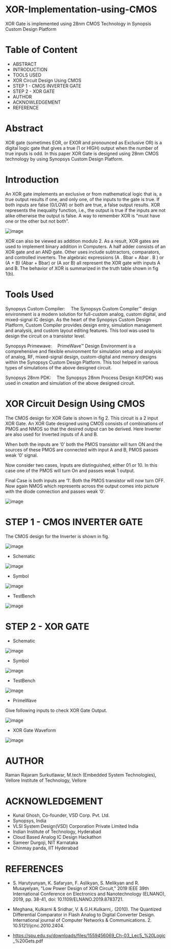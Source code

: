 # XOR-Implementation-using-CMOS
XOR Gate is implemented using 28nm CMOS Technology in Synopsis Custom Design Platform

# Table of Content

- ABSTRACT
- INTRODUCTION
- TOOLS USED
- XOR Circuit Design Using CMOS
- STEP 1 - CMOS INVERTER GATE
- STEP 2 - XOR GATE
- AUTHOR
- ACKNOWLEDGEMENT
- REFERENCE

# Abstract

XOR gate (sometimes EOR, or EXOR and pronounced as Exclusive OR) is a digital logic gate that gives a true (1 or HIGH) output when the number of true inputs is odd. In this paper XOR Gate is designed using 28nm CMOS technology by using Synopsys Custom Design Platform.

# Introduction

An XOR gate implements an exclusive or from mathematical logic that is, a true output results if one, and only one, of the inputs to the gate is true. If both inputs are false (0/LOW) or both are true, a false output results. XOR represents the inequality function, i.e., the output is true if the inputs are not alike otherwise the output is false. A way to remember XOR is "must have one or the other but not both".

![image](https://user-images.githubusercontent.com/100705148/156196319-1cbcd5ac-801d-4138-88f6-a4e5269328e9.png)

XOR can also be viewed as addition modulo 2. As a result, XOR gates are used to implement binary addition in Computers. A half adder consists of an XOR gate and an AND gate. Other uses include subtractors, comparators, and controlled inverters. The algebraic expressions (A . Bbar + Abar . B ) or (A + B) (Abar + Bbar) or (A xor B) all represent the XOR gate with inputs A and B. The behavior of XOR is summarized in the truth table shown in fig 1(b).

# Tools Used

Synopsys Custom Compiler:  The Synopsys Custom Compiler™ design environment is a modern solution for full-custom analog, custom digital, and mixed-signal IC design. As the heart of the Synopsys Custom Design Platform, Custom Compiler provides design entry, simulation management and analysis, and custom layout editing features. This tool was used to design the circuit on a transistor level.

Synopsys Primewave:  PrimeWave™ Design Environment is a comprehensive and flexible environment for simulation setup and analysis of analog, RF, mixed-signal design, custom-digital and memory designs within the Synopsys Custom Design Platform. This tool helped in various types of simulations of the above designed circuit.

Synopsys 28nm PDK:  The Synopsys 28nm Process Design Kit(PDK) was used in creation and simulation of the above designed circuit.

# XOR Circuit Design Using CMOS

The CMOS design for XOR Gate is shown in fig 2. This circuit is a 2 input XOR Gate. An XOR Gate designed using CMOS consists of combinations of PMOS and NMOS so that the desired output can be derived. Here Inverter are also used for Inverted inputs of A and B.

When both the inputs are ‘0’ both the PMOS transistor will turn ON and the sources of these PMOS are connected with input A and B, PMOS passes weak ‘0’ signal.

Now consider two cases, Inputs are distinguished, either 01 or 10. In this case one of the PMOS will turn On and passes weak 1 output.

Final Case is both inputs are ‘1’. Both the PMOS transistor will now turn OFF. Now again NMOS which represents across the output comes into picture with the diode connection and passes weak ‘0’.

![image](https://user-images.githubusercontent.com/100705148/156197765-7e8d8a60-1461-4c8d-b8ea-0b83dc014635.png)

# STEP 1 - CMOS INVERTER GATE

The CMOS design for the Inverter is shown in fig.

![image](https://user-images.githubusercontent.com/100705148/156198341-5462f4a8-5ff6-48b7-b5b9-c6444e13a1b7.png)

- Schematic 

![image](https://user-images.githubusercontent.com/100705148/156199894-6b87d960-c640-403e-b3fc-603d37fe5a21.png)

- Symbol

![image](https://user-images.githubusercontent.com/100705148/156200014-e4272612-a0f8-49a6-af2a-cd248a5e923b.png)

- TestBench

![image](https://user-images.githubusercontent.com/100705148/156200212-751dc378-c908-4c65-8b1d-8eee8a76f8ba.png)


# STEP 2 - XOR GATE 

- Schematic

![image](https://user-images.githubusercontent.com/100705148/156200784-5a2b4fde-74ba-467b-ba81-03da2428358e.png)

- Symbol

![image](https://user-images.githubusercontent.com/100705148/156200896-d2a67db5-3be6-487e-8dc6-c9eda8e0ba80.png)

- TestBench

![image](https://user-images.githubusercontent.com/100705148/156201023-51e6bb14-876f-4bbf-8f33-9c4761827251.png)

- PrimeWave

Give following inputs to check XOR Gate Output.

![image](https://user-images.githubusercontent.com/100705148/156201275-8e20ed38-def0-406b-9840-307a9a27639f.png)

- XOR Gate Waveform 

![image](https://user-images.githubusercontent.com/100705148/156201502-f07dc284-e974-4d57-b47a-300f298a8f27.png)

# AUTHOR

Raman Rajaram Surkutlawar, M.tech (Embedded System Technologies), Vellore Institute of Technology, Vellore

# ACKNOWLEDGEMENT

- Kunal Ghosh, Co-founder, VSD Corp. Pvt. Ltd.
- Synopsys, India
- VLSI System Design(VSD) Corporation Private Limited India
- Indian Institute of Technology, Hyderabad
- Cloud Based Analog IC Design Hackathon
- Sameer Durgoji, NIT Karnataka
- Chinmay panda, IIT Hyderabad

# REFERENCES

- S. Harutyunyan, K. Safaryan, F. Aslikyan, S. Melikyan and R. Musayelyan, "Low Power Design of XOR Circuit," 2019 IEEE 39th  International Conference on Electronics and Nanotechnology (ELNANO), 2019, pp. 38-41, doi: 10.1109/ELNANO.2019.8783721.

- Meghana, Kulkarni & Sridhar, V. & G.H.Kulkarni,. (2010). The Quantized Differential Comparator in Flash Analog to Digital  Converter Design. International journal of Computer Networks & Communications. 2. 10.5121/ijcnc.2010.2404.

- https://spu.edu.sy/downloads/files/1559456069_Ch-03_Lec5_%20Logic _%20Gets.pdf
